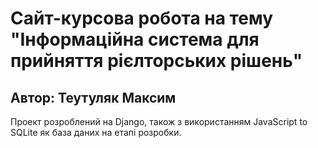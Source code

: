 # Сайт-курсова робота на тему "Інформаційна система для прийняття рієлторських рішень"
## Автор: Теутуляк Максим
Проект розроблений на Django, також з використанням JavaScript to SQLite як база даних на етапі розробки.

